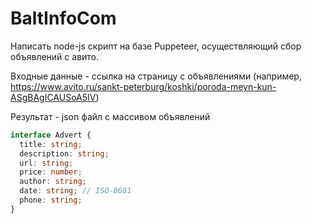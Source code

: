 # BaltInfoCom

Написать node-js скрипт на базе Puppeteer, осуществляющий сбор объявлений с авито.

Входные данные - ссылка на страницу с объявлениями (например, https://www.avito.ru/sankt-peterburg/koshki/poroda-meyn-kun-ASgBAgICAUSoA5IV)

Результат - json файл с массивом объявлений

```typescript
interface Advert {
  title: string;
  description: string;
  url: string;
  price: number;
  author: string;
  date: string; // ISO-8601
  phone: string;
}
```
